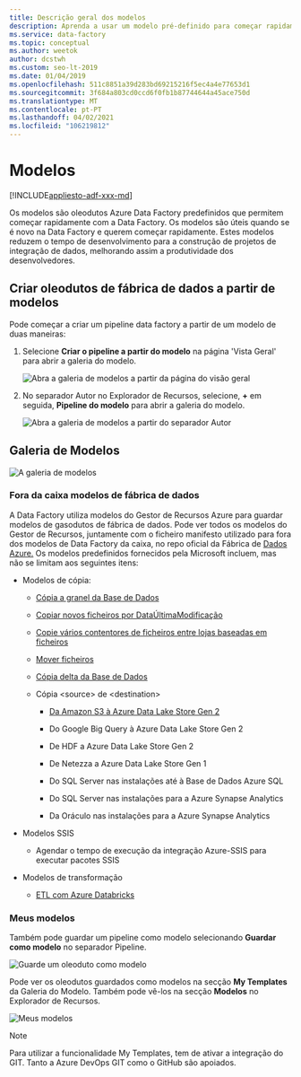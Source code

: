```yaml
---
title: Descrição geral dos modelos
description: Aprenda a usar um modelo pré-definido para começar rapidamente com a Azure Data Factory.
ms.service: data-factory
ms.topic: conceptual
ms.author: weetok
author: dcstwh
ms.custom: seo-lt-2019
ms.date: 01/04/2019
ms.openlocfilehash: 511c8851a39d283bd69215216f5ec4a4e77653d1
ms.sourcegitcommit: 3f684a803cd0ccd6f0fb1b87744644a45ace750d
ms.translationtype: MT
ms.contentlocale: pt-PT
ms.lasthandoff: 04/02/2021
ms.locfileid: "106219812"
---
```

# <a name="templates"></a>Modelos

[!INCLUDE[appliesto-adf-xxx-md](includes/appliesto-adf-xxx-md.md)]

Os modelos são oleodutos Azure Data Factory predefinidos que permitem começar rapidamente com a Data Factory. Os modelos são úteis quando se é novo na Data Factory e querem começar rapidamente. Estes modelos reduzem o tempo de desenvolvimento para a construção de projetos de integração de dados, melhorando assim a produtividade dos desenvolvedores.

## <a name="create-data-factory-pipelines-from-templates"></a>Criar oleodutos de fábrica de dados a partir de modelos

Pode começar a criar um pipeline data factory a partir de um modelo de duas maneiras:

1.  Selecione **Criar o pipeline a partir do modelo** na página 'Vista Geral' para abrir a galeria do modelo.

    ![Abra a galeria de modelos a partir da página do visão geral](media/solution-templates-introduction/templates-intro-image1.png)

1.  No separador Autor no Explorador de Recursos, selecione, **+** em seguida, **Pipeline do modelo** para abrir a galeria do modelo.

    ![Abra a galeria de modelos a partir do separador Autor](media/solution-templates-introduction/templates-intro-image2.png)

## <a name="template-gallery"></a>Galeria de Modelos

![A galeria de modelos](media/solution-templates-introduction/templates-intro-image3.png)

### <a name="out-of-the-box-data-factory-templates"></a>Fora da caixa modelos de fábrica de dados

A Data Factory utiliza modelos do Gestor de Recursos Azure para guardar modelos de gasodutos de fábrica de dados. Pode ver todos os modelos do Gestor de Recursos, juntamente com o ficheiro manifesto utilizado para fora dos modelos de Data Factory da caixa, no repo oficial da Fábrica de [Dados Azure.](https://github.com/Azure/Azure-DataFactory/tree/master/templates) Os modelos predefinidos fornecidos pela Microsoft incluem, mas não se limitam aos seguintes itens:

-   Modelos de cópia:

    -   [Cópia a granel da Base de Dados](solution-template-bulk-copy-with-control-table.md)
    
    -   [Copiar novos ficheiros por DataÚltimaModificação](solution-template-copy-new-files-lastmodifieddate.md)

    -   [Copie vários contentores de ficheiros entre lojas baseadas em ficheiros](solution-template-copy-files-multiple-containers.md)

    -   [Mover ficheiros](solution-template-move-files.md)

    -   [Cópia delta da Base de Dados](solution-template-delta-copy-with-control-table.md)

    -   Cópia \<source\> de \<destination\>

        -   [Da Amazon S3 à Azure Data Lake Store Gen 2](solution-template-migration-s3-azure.md)

        -   Do Google Big Query à Azure Data Lake Store Gen 2

        -   De HDF a Azure Data Lake Store Gen 2

        -   De Netezza a Azure Data Lake Store Gen 1

        -   Do SQL Server nas instalações até à Base de Dados Azure SQL

        -   Do SQL Server nas instalações para a Azure Synapse Analytics

        -   Da Oráculo nas instalações para a Azure Synapse Analytics

-   Modelos SSIS

    -   Agendar o tempo de execução da integração Azure-SSIS para executar pacotes SSIS

-   Modelos de transformação

    -   [ETL com Azure Databricks](solution-template-databricks-notebook.md)

### <a name="my-templates"></a>Meus modelos

Também pode guardar um pipeline como modelo selecionando **Guardar como modelo** no separador Pipeline.

![Guarde um oleoduto como modelo](media/solution-templates-introduction/templates-intro-image4.png)

Pode ver os oleodutos guardados como modelos na secção **My Templates** da Galeria do Modelo. Também pode vê-los na secção **Modelos** no Explorador de Recursos.

![Meus modelos](media/solution-templates-introduction/templates-intro-image5.png)

> [!NOTE]
> Para utilizar a funcionalidade My Templates, tem de ativar a integração do GIT. Tanto a Azure DevOps GIT como o GitHub são apoiados.
